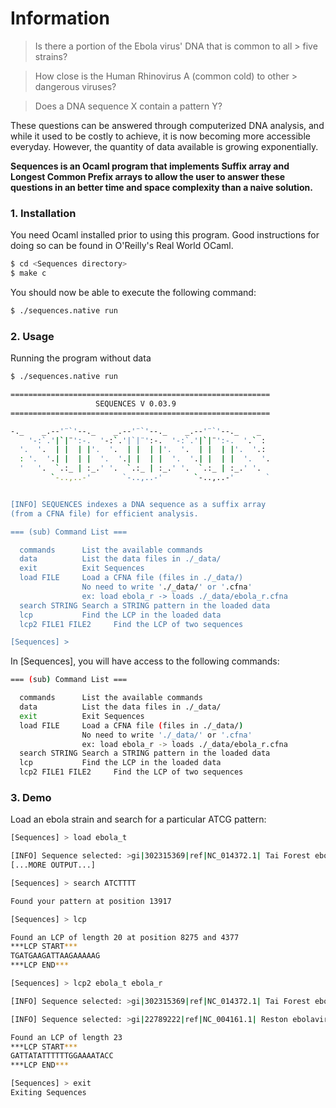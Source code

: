 # Information

> Is there a portion of the Ebola virus' DNA that is common to all > five strains?

> How close is the Human Rhinovirus A (common cold) to other > dangerous viruses?

> Does a DNA sequence X contain a pattern Y?

These questions can be answered through computerized DNA analysis, and while it used to be costly to achieve, it is now becoming more accessible everyday. However, the quantity of data available is growing exponentially. 

**Sequences is an Ocaml program that implements Suffix array and Longest Common Prefix arrays to allow the user to answer these questions in an better time and space complexity than a naive solution.**

### 1. Installation

You need Ocaml installed prior to using this program. Good instructions for doing so can be found in O'Reilly's Real World OCaml.

```sh
$ cd <Sequences directory>
$ make c
```
You should now be able to execute the following command:
```sh
$ ./sequences.native run
```

### 2. Usage
Running the program without data
```sh
$ ./sequences.native run

==========================================================
                   SEQUENCES V 0.03.9
==========================================================

-._    _.--'¨`'--._    _.--'¨`'--._    _.--'¨`'--._    _
    '-:`.'|`|¨':-.  '-:`.'|`|¨':-.  '-:`.'|`|¨':-.  '.` :
  '.  '.  | |  | |'.  '.  | |  | |'.  '.  | |  | |'.  '.:
  : '.  '.| |  | |  '.  '.| |  | |  '.  '.| |  | |  '.  '.
  '   '.  `.:_ | :_.' '.  `.:_ | :_.' '.  `.:_ | :_.' '.
         `-..,..-'       `-..,..-'       `-..,..-'       `


[INFO] SEQUENCES indexes a DNA sequence as a suffix array
(from a CFNA file) for efficient analysis.

=== (sub) Command List ===

  commands      List the available commands
  data          List the data files in ./_data/
  exit          Exit Sequences
  load FILE     Load a CFNA file (files in ./_data/)
                No need to write './_data/' or '.cfna'
                ex: load ebola_r -> loads ./_data/ebola_r.cfna
  search STRING Search a STRING pattern in the loaded data
  lcp           Find the LCP in the loaded data
  lcp2 FILE1 FILE2     Find the LCP of two sequences

[Sequences] >
```
In [Sequences], you will have access to the following commands:

```sh
=== (sub) Command List ===

  commands      List the available commands
  data          List the data files in ./_data/
  exit          Exit Sequences
  load FILE     Load a CFNA file (files in ./_data/)
                No need to write './_data/' or '.cfna'
                ex: load ebola_r -> loads ./_data/ebola_r.cfna
  search STRING Search a STRING pattern in the loaded data
  lcp           Find the LCP in the loaded data
  lcp2 FILE1 FILE2     Find the LCP of two sequences
```

### 3. Demo
Load an ebola strain and search for a particular ATCG pattern:
```sh
[Sequences] > load ebola_t

[INFO] Sequence selected: >gi|302315369|ref|NC_014372.1| Tai Forest ebolavirus isolate Tai Forest virus/H.sapiens-tc/CIV/1994/Pauleoula-CI, complete genome...
[...MORE OUTPUT...]

[Sequences] > search ATCTTTT

Found your pattern at position 13917

[Sequences] > lcp

Found an LCP of length 20 at position 8275 and 4377
***LCP START***
TGATGAAGATTAAGAAAAAG
***LCP END***

[Sequences] > lcp2 ebola_t ebola_r

[INFO] Sequence selected: >gi|302315369|ref|NC_014372.1| Tai Forest ebolavirus isolate Tai Forest virus/H.sapiens-tc/CIV/1994/Pauleoula-CI, complete genome

[INFO] Sequence selected: >gi|22789222|ref|NC_004161.1| Reston ebolavirus isolate Reston virus/M.fascicularis-tc/USA/1989/Philippines89-Pennsylvania, complete genome

Found an LCP of length 23
***LCP START***
GATTATATTTTTTGGAAAATACC
***LCP END***

[Sequences] > exit
Exiting Sequences
```

